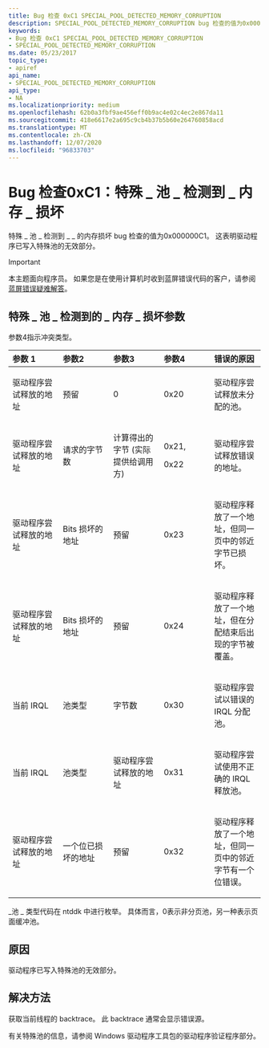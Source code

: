 ```yaml
---
title: Bug 检查 0xC1 SPECIAL_POOL_DETECTED_MEMORY_CORRUPTION
description: SPECIAL_POOL_DETECTED_MEMORY_CORRUPTION bug 检查的值为0x000000C1。 这表明驱动程序已写入特殊池的无效部分。
keywords:
- Bug 检查 0xC1 SPECIAL_POOL_DETECTED_MEMORY_CORRUPTION
- SPECIAL_POOL_DETECTED_MEMORY_CORRUPTION
ms.date: 05/23/2017
topic_type:
- apiref
api_name:
- SPECIAL_POOL_DETECTED_MEMORY_CORRUPTION
api_type:
- NA
ms.localizationpriority: medium
ms.openlocfilehash: 62b0a3fbf9ae456eff0b9ac4e02c4ec2e867da11
ms.sourcegitcommit: 418e6617e2a695c9cb4b37b5b60e264760858acd
ms.translationtype: MT
ms.contentlocale: zh-CN
ms.lasthandoff: 12/07/2020
ms.locfileid: "96833703"
---
```

# <a name="bug-check-0xc1-special_pool_detected_memory_corruption"></a>Bug 检查0xC1：特殊 \_ 池 \_ 检测到 \_ 内存 \_ 损坏


特殊 \_ 池 \_ 检测到 \_ \_ 的内存损坏 bug 检查的值为0x000000C1。 这表明驱动程序已写入特殊池的无效部分。

> [!IMPORTANT]
> 本主题面向程序员。 如果您是在使用计算机时收到蓝屏错误代码的客户，请参阅[蓝屏错误疑难解答](https://www.windows.com/stopcode)。


## <a name="special_pool_detected_memory_corruption-parameters"></a>特殊 \_ 池 \_ 检测到的 \_ 内存 \_ 损坏参数


参数4指示冲突类型。

<table>
<colgroup>
<col width="20%" />
<col width="20%" />
<col width="20%" />
<col width="20%" />
<col width="20%" />
</colgroup>
<thead>
<tr class="header">
<th align="left">参数 1</th>
<th align="left">参数2</th>
<th align="left">参数3</th>
<th align="left">参数4</th>
<th align="left">错误的原因</th>
</tr>
</thead>
<tbody>
<tr class="odd">
<td align="left"><p>驱动程序尝试释放的地址</p></td>
<td align="left"><p>预留</p></td>
<td align="left"><p>0</p></td>
<td align="left"><p>0x20</p></td>
<td align="left"><p>驱动程序尝试释放未分配的池。</p></td>
</tr>
<tr class="even">
<td align="left"><p>驱动程序尝试释放的地址</p></td>
<td align="left"><p>请求的字节数</p></td>
<td align="left"><p>计算得出的字节 (实际提供给调用方) </p></td>
<td align="left"><p>0x21,</p>
<p>0x22</p></td>
<td align="left"><p>驱动程序尝试释放错误的地址。</p></td>
</tr>
<tr class="odd">
<td align="left"><p>驱动程序尝试释放的地址</p></td>
<td align="left"><p>Bits 损坏的地址</p></td>
<td align="left"><p>预留</p></td>
<td align="left"><p>0x23</p></td>
<td align="left"><p>驱动程序释放了一个地址，但同一页中的邻近字节已损坏。</p></td>
</tr>
<tr class="even">
<td align="left"><p>驱动程序尝试释放的地址</p></td>
<td align="left"><p>Bits 损坏的地址</p></td>
<td align="left"><p>预留</p></td>
<td align="left"><p>0x24</p></td>
<td align="left"><p>驱动程序释放了一个地址，但在分配结束后出现的字节被覆盖。</p></td>
</tr>
<tr class="odd">
<td align="left"><p>当前 IRQL</p></td>
<td align="left"><p>池类型</p></td>
<td align="left"><p>字节数</p></td>
<td align="left"><p>0x30</p></td>
<td align="left"><p>驱动程序尝试以错误的 IRQL 分配池。</p></td>
</tr>
<tr class="even">
<td align="left"><p>当前 IRQL</p></td>
<td align="left"><p>池类型</p></td>
<td align="left"><p>驱动程序尝试释放的地址</p></td>
<td align="left"><p>0x31</p></td>
<td align="left"><p>驱动程序尝试使用不正确的 IRQL 释放池。</p></td>
</tr>
<tr class="odd">
<td align="left"><p>驱动程序尝试释放的地址</p></td>
<td align="left"><p>一个位已损坏的地址</p></td>
<td align="left"><p>预留</p></td>
<td align="left"><p>0x32</p></td>
<td align="left"><p>驱动程序释放了一个地址，但同一页中的邻近字节有一个位错误。</p></td>
</tr>
</tbody>
</table>

 

\_池 \_ 类型代码在 ntddk 中进行枚举。 具体而言，0表示非分页池，另一种表示页面缓冲池。

<a name="cause"></a>原因
-----

驱动程序已写入特殊池的无效部分。

<a name="resolution"></a>解决方法
----------

获取当前线程的 backtrace。 此 backtrace 通常会显示错误源。

有关特殊池的信息，请参阅 Windows 驱动程序工具包的驱动程序验证程序部分。

 

 




